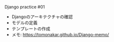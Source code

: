 Django practice #01

- Djangoのアーキテクチャの確認
- モデルの定義
- テンプレートの作成
- メモ: https://tomonakar.github.io/Django-memo/
